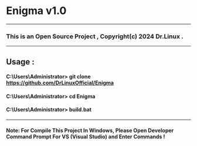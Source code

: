 <!-- Writed By : Dr.Linux -->
<h1>Enigma v1.0</h1>
<hr>
<h3>This is an Open Source Project , Copyright(c) 2024 Dr.Linux .</h3>
<hr>
<h2>Usage :</h2>
<h4>C:\Users\Administrator> git clone <a href="https://github.com/DrLinuxOfficial/Enigma"><b>https://github.com/DrLinuxOfficial/Enigma</b></a></h4>
<h4>C:\Users\Administrator> cd Enigma</h4>
<h4>C:\Users\Administrator> build.bat</h4>
<hr>
<h4>Note: For Compile This Project In Windows, Please Open Developer Command Prompt For VS (Visual Studio) and Enter Commands !</h4>
